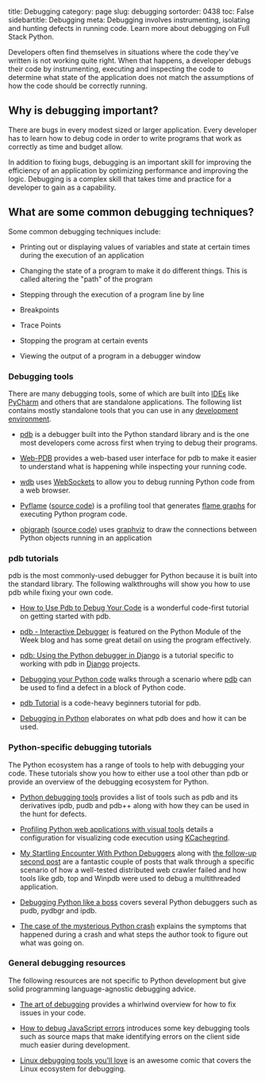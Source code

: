 title: Debugging
category: page
slug: debugging
sortorder: 0438
toc: False
sidebartitle: Debugging
meta: Debugging involves instrumenting, isolating and hunting defects in running code. Learn more about debugging on Full Stack Python.


Developers often find themselves in situations where the code they've written
is not working quite right. When that happens, a developer debugs their code
by instrumenting, executing and inspecting the code to determine what state
of the application does not match the assumptions of how the code should
be correctly running.


## Why is debugging important?
There are bugs in every modest sized or larger application. Every 
developer has to learn how to debug code in order to write programs that
work as correctly as time and budget allow.

In addition to fixing bugs, debugging is an important skill for improving
the efficiency of an application by optimizing performance and improving
the logic. Debugging is a complex skill that takes time and practice
for a developer to gain as a capability.


## What are some common debugging techniques?
Some common debugging techniques include:

* Printing out or displaying values of variables and state 
  at certain times during the execution of an application

* Changing the state of a program to make it do different 
  things. This is called altering the "path" of the program

* Stepping through the execution of a program line by line

* Breakpoints

* Trace Points

* Stopping the program at certain events

* Viewing the output of a program in a debugger window


### Debugging tools
There are many debugging tools, some of which are built into 
[IDEs](/text-editors-ides.html) like [PyCharm](/pycharm.html) and others
that are standalone applications. The following list contains mostly 
standalone tools that you can use in any 
[development environment](/development-environments.html).

* [pdb](https://docs.python.org/3/library/pdb.html) is a debugger built
  into the Python standard library and is the one most developers come across
  first when trying to debug their programs.

* [Web-PDB](https://github.com/romanvm/python-web-pdb) provides a
  web-based user interface for pdb to make it easier to understand what is
  happening while inspecting your running code.

* [wdb](https://github.com/Kozea/wdb) uses [WebSockets](/websockets.html)
  to allow you to debug running Python code from a web browser.

* [Pyflame](http://eng.uber.com/pyflame/) 
  ([source code](https://github.com/uber/pyflame)) is a profiling tool
  that generates [flame graphs](http://www.brendangregg.com/flamegraphs.html)
  for executing Python program code.

* [objgraph](https://mg.pov.lt/objgraph/)
  ([source code](https://github.com/mgedmin/objgraph)) uses 
  [graphviz](https://www.graphviz.org/) to draw the connections between 
  Python objects running in an application


### pdb tutorials
pdb is the most commonly-used debugger for Python because it is built
into the standard library. The following walkthroughs will show you how
to use pdb while fixing your own code.

* [How to Use Pdb to Debug Your Code](https://pybit.es/pdb-debugger.html)
  is a wonderful code-first tutorial on getting started with pdb.

* [pdb - Interactive Debugger](https://pymotw.com/3/pdb/) is featured on
  the Python Module of the Week blog and has some great detail on using
  the program effectively.

* [pdb: Using the Python debugger in Django](https://mike.tig.as/blog/2010/09/14/pdb/)
  is a tutorial specific to working with pdb in [Django](/django.html)
  projects.

* [Debugging your Python code](http://howchoo.com/g/zgi2y2iwyze/debugging-your-python-code)
  walks through a scenario where 
  [pdb](https://docs.python.org/3/library/pdb.html) 
  can be used to find a defect in a block of Python code.

* [pdb Tutorial](https://github.com/spiside/pdb-tutorial) is a code-heavy
  beginners tutorial for pdb.

* [Debugging in Python](https://pythonconquerstheuniverse.wordpress.com/2009/09/10/debugging-in-python/)
  elaborates on what pdb does and how it can be used.


### Python-specific debugging tutorials
The Python ecosystem has a range of tools to help with debugging your code.
These tutorials show you how to either use a tool other than pdb or provide
an overview of the debugging ecosystem for Python.

* [Python debugging tools](http://blog.ionelmc.ro/2013/06/05/python-debugging-tools/)
  provides a list of tools such as pdb and its derivatives ipdb, pudb and
  pdb++ along with how they can be used in the hunt for defects.

* [Profiling Python web applications with visual tools](https://mitjafelicijan.com/profiling-python-web-applications-with-visual-tools.html)
  details a configuration for visualizing code execution using 
  [KCachegrind](http://kcachegrind.sourceforge.net/html/Home.html).

* [My Startling Encounter With Python Debuggers](https://benbernardblog.com/my-startling-encounter-with-python-debuggers/)
  along with 
  [the follow-up second post](https://benbernardblog.com/my-startling-encounter-with-python-debuggers-part-2/)
  are a fantastic couple of posts that walk through a specific scenario
  of how a well-tested distributed web crawler failed and how tools like
  gdb, top and Winpdb were used to debug a multithreaded application.

* [Debugging Python like a boss](https://zapier.com/engineering/debugging-python-boss/)
  covers several Python debuggers such as pudb, pydbgr and ipdb.

* [The case of the mysterious Python crash](https://benbernardblog.com/the-case-of-the-mysterious-python-crash/)
  explains the symptoms that happened during a crash and what steps
  the author took to figure out what was going on.


### General debugging resources
The following resources are not specific to Python development but
give solid programming language-agnostic debugging advice.

* [The art of debugging](https://remysharp.com/2015/10/14/the-art-of-debugging)
  provides a whirlwind overview for how to fix issues in your code.

* [How to debug JavaScript errors](https://rollbar.com/guides/how-to-debug-javascript/)
  introduces some key debugging tools such as source maps that make
  identifying errors on the client side much easier during development.

* [Linux debugging tools you'll love](https://jvns.ca/debugging-zine.pdf)
  is an awesome comic that covers the Linux ecosystem for debugging.
  
